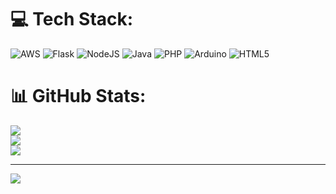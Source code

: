 
# 💻 Tech Stack:
![AWS](https://img.shields.io/badge/AWS-%23FF9900.svg?style=for-the-badge&logo=amazon-aws&logoColor=white) ![Flask](https://img.shields.io/badge/flask-%23000.svg?style=for-the-badge&logo=flask&logoColor=white) ![NodeJS](https://img.shields.io/badge/node.js-6DA55F?style=for-the-badge&logo=node.js&logoColor=white) ![Java](https://img.shields.io/badge/java-%23ED8B00.svg?style=for-the-badge&logo=openjdk&logoColor=white) ![PHP](https://img.shields.io/badge/php-%23777BB4.svg?style=for-the-badge&logo=php&logoColor=white) ![Arduino](https://img.shields.io/badge/-Arduino-00979D?style=for-the-badge&logo=Arduino&logoColor=white) ![HTML5](https://img.shields.io/badge/html5-%23E34F26.svg?style=for-the-badge&logo=html5&logoColor=white)
# 📊 GitHub Stats:
![](https://github-readme-stats.vercel.app/api?username=TharunSivaprakash&theme=dark&hide_border=false&include_all_commits=false&count_private=false)<br/>
![](https://nirzak-streak-stats.vercel.app/?user=TharunSivaprakash&theme=dark&hide_border=false)<br/>
![](https://github-readme-stats.vercel.app/api/top-langs/?username=TharunSivaprakash&theme=dark&hide_border=false&include_all_commits=false&count_private=false&layout=compact)

---
[![](https://visitcount.itsvg.in/api?id=TharunSivaprakash&icon=2&color=2)](https://visitcount.itsvg.in)

<!-- Proudly created with GPRM ( https://gprm.itsvg.in ) -->
